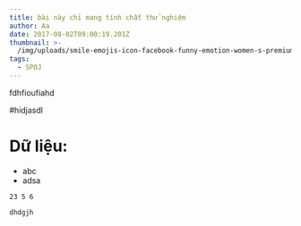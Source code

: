```yaml
---
title: bài này chỉ mang tính chất thử nghiệm
author: Aa
date: 2017-08-02T09:00:19.201Z
thumbnail: >-
  /img/uploads/smile-emojis-icon-facebook-funny-emotion-women-s-premium-long-sleeve-t-shirt-1500882676711.jpg
tags:
  - SPOJ
---
```

fdhfioufiahd

#hidjasdl

# Dữ liệu:

- abc
- adsa

``` 
23 5 6
```

```
dhdgjh
```


